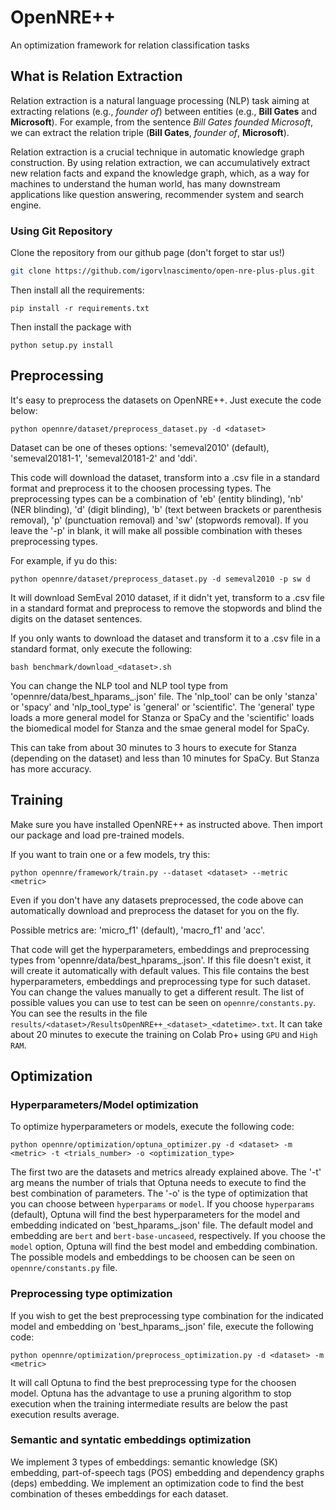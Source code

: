 # OpenNRE++

An optimization framework for relation classification tasks

## What is Relation Extraction

Relation extraction is a natural language processing (NLP) task aiming at extracting relations (e.g., *founder of*) between entities (e.g., **Bill Gates** and **Microsoft**). For example, from the sentence *Bill Gates founded Microsoft*, we can extract the relation triple (**Bill Gates**, *founder of*, **Microsoft**). 

Relation extraction is a crucial technique in automatic knowledge graph construction. By using relation extraction, we can accumulatively extract new relation facts and expand the knowledge graph, which, as a way for machines to understand the human world, has many downstream applications like question answering, recommender system and search engine. 

### Using Git Repository

Clone the repository from our github page (don't forget to star us!)

```bash
git clone https://github.com/igorvlnascimento/open-nre-plus-plus.git
```

Then install all the requirements:

```
pip install -r requirements.txt
```

Then install the package with 
```
python setup.py install
```

## Preprocessing

It's easy to preprocess the datasets on OpenNRE++. Just execute the code below:

```
python opennre/dataset/preprocess_dataset.py -d <dataset>
```

Dataset can be one of theses options: 'semeval2010' (default), 'semeval20181-1', 'semeval20181-2' and 'ddi'.

This code will download the dataset, transform into a .csv file in a standard format and preprocess it to the choosen processing types. The preprocessing types can be a combination of 'eb' (entity blinding), 'nb' (NER blinding), 'd' (digit blinding), 'b' (text between brackets or parenthesis removal), 'p' (punctuation removal) and 'sw' (stopwords removal). If you leave the '-p' in blank, it will make all possible combination  with theses preprocessing types. 

For example, if yu do this:
```
python opennre/dataset/preprocess_dataset.py -d semeval2010 -p sw d
```

It will download SemEval 2010 dataset, if it didn't yet, transform to a .csv file in a standard format and preprocess to remove the stopwords and blind the digits on the dataset sentences. 

If you only wants to download the dataset and transform it to a .csv file in a standard format, only execute the following:
```
bash benchmark/download_<dataset>.sh
```

You can change the NLP tool and NLP tool type from 'opennre/data/best_hparams_<dataset>.json' file. The 'nlp_tool' can be only 'stanza' or 'spacy' and 'nlp_tool_type' is 'general' or 'scientific'. The 'general' type loads a more general model for Stanza or SpaCy and the 'scientific' loads the biomedical model for Stanza and the smae general model for SpaCy.

This can take from about 30 minutes to 3 hours to execute for Stanza (depending on the dataset) and less than 10 minutes for SpaCy. But Stanza has more accuracy.

## Training

Make sure you have installed OpenNRE++ as instructed above. Then import our package and load pre-trained models.

If you want to train one or a few models, try this:
```
python opennre/framework/train.py --dataset <dataset> --metric <metric>
```

Even if you don't have any datasets preprocessed, the code above can automatically download and preprocess the dataset for you on the fly.

Possible metrics are: 'micro_f1' (default), 'macro_f1' and 'acc'.

That code will get the hyperparameters, embeddings and preprocessing types from 'opennre/data/best_hparams_<dataset>.json'. If this file doesn't exist, it will create it automatically with default values. This file contains the best hyperparameters, embeddings and preprocessing type for such dataset. You can change the values manually to get a different result. The list of possible values you can use to test can be seen on `opennre/constants.py`. You can see the results in the file `results/<dataset>/ResultsOpenNRE++_<dataset>_<datetime>.txt`. It can take about 20 minutes to execute the training on Colab Pro+ using `GPU` and `High RAM`.

## Optimization

### Hyperparameters/Model optimization

To optimize hyperparameters or models, execute the following code:
```
python opennre/optimization/optuna_optimizer.py -d <dataset> -m <metric> -t <trials_number> -o <optimization_type>
```

The first two are the datasets and metrics already explained above. The '-t' arg means the number of trials that Optuna needs to execute to find the best combination of parameters. The '-o' is the type of optimization that you can choose between `hyperparams` or `model`. If you choose `hyperparams` (default), Optuna will find the best hyperparameters for the model and embedding indicated on 'best_hparams_<dataset>.json' file. The default model and embedding are `bert` and `bert-base-uncaseed`, respectively. If you choose the `model` option, Optuna will find the best model and embedding combination. The possible models and embeddings to be choosen can be seen on `opennre/constants.py` file. 

### Preprocessing type optimization

If you wish to get the best preprocessing type combination for the indicated model and embedding on 'best_hparams_<dataset>.json' file, execute the following code:
```
python opennre/optimization/preprocess_optimization.py -d <dataset> -m <metric>
```

It will call Optuna to find the best preprocessing type for the choosen model. Optuna has the advantage to use a pruning algorithm to stop execution when the training intermediate results are below the past execution results average.

### Semantic and syntatic embeddings optimization

We implement 3 types of embeddings: semantic knowledge (SK) embedding, part-of-speech tags (POS) embedding and dependency graphs (deps) embedding. We implement an optimization code to find the best combination of theses embeddings for each dataset. 